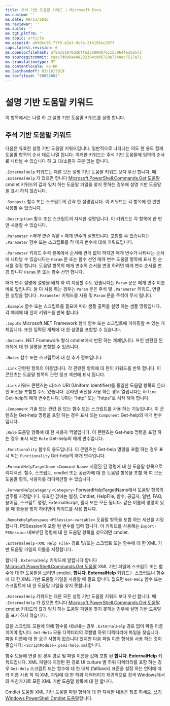 ```yaml
---
title: 주석 기반 도움말 키워드 | Microsoft Docs
ms.custom: ''
ms.date: 09/13/2016
ms.reviewer: ''
ms.suite: ''
ms.tgt_pltfrm: ''
ms.topic: article
ms.assetid: ab90ec96-77f5-42e3-9c7e-2f4156ec207f
caps.latest.revision: 6
ms.openlocfilehash: af8a151070d26ffe236800076115c964f625e572
ms.sourcegitcommit: caac7d098a448232304c9d6728e7340ec7517a71
ms.translationtype: MT
ms.contentlocale: ko-KR
ms.lasthandoff: 03/16/2019
ms.locfileid: "58058082"
---
```

# <a name="comment-based-help-keywords"></a>설명 기반 도움말 키워드

이 항목에서는 나열 하 고 설명 기반 도움말 키워드를 설명 합니다.

## <a name="keywords-in-comment-based-help"></a>주석 기반 도움말 키워드

다음은 유효한 설명 기반 도움말 키워드입니다. 일반적으로 나타나는 의도 한 용도 함께 도움말 항목의 순서 대로 나열 됩니다. 이러한 키워드는 주석 기반 도움말에 임의의 순서로 나타날 수 있습니다 하 고 대/소문자 구분 없는 합니다.

`.ExternalHelp` 키워드는 다른 모든 설명 기반 도움말 키워드 보다 우선 합니다. 때 `.ExternalHelp` 가 있으면 합니다 [Microsoft.PowerShell.Commands.Get 도움말](/dotnet/api/Microsoft.PowerShell.Commands.Get-Help) cmdlet 키워드의 값과 일치 하는 도움말 파일을 찾지 못하는 경우에 설명 기반 도움말을 표시 하지 않습니다.

`.Synopsis` 함수 또는 스크립트의 간략 한 설명입니다. 이 키워드는 각 항목에 한 번만 사용할 수 있습니다.

`.Description` 함수 또는 스크립트의 자세한 설명입니다. 이 키워드는 각 항목에 한 번만 사용할 수 있습니다.

`.Parameter` *\<매개 변수 이름 >* 매개 변수의 설명입니다. 포함할 수 있습니다는 `.Parameter` 함수 또는 스크립트를 각 매개 변수에 대해 키워드입니다.

`.Parameter` 키워드 주석 블록에서 순서에 관계 없이 하지만 매개 변수가 나타나는 순서에 나타날 수 있습니다는 `Param` 문 또는 함수 선언 매개 변수 도움말 항목에 표시 된 순서를 결정 합니다. 도움말 항목의 매개 변수의 순서를 변경 하려면 매개 변수 순서를 변경 합니다 `Param` 문 또는 함수 선언 합니다.

매개 변수 설명에 설명을 배치 하 여 지정할 수도 있습니다는 `Param` 문은 매개 변수 이름 바로 앞입니다. 둘 다 사용 하는 경우는 `Param` 문은 주석 및 `.Parameter` 키워드, 연결 된 설명을 합니다 `.Parameter` 키워드를 사용 및 `Param` 문을 주석이 무시 됩니다.

`.Example` 함수 또는 스크립트를 필요에 따라 샘플 출력을 설명 하는 샘플 명령입니다. 각 예제에 대 한이 키워드를 반복 합니다.

`.Inputs` Microsoft.NET Framework 형식 함수 또는 스크립트에 파이핑할 수 있는 개체입니다. 또한 입력된 개체에 대 한 설명을 포함할 수 있습니다.

`.Outputs` .NET Framework 형식 cmdlet에서 반환 하는 개체입니다. 또한 반환된 된 개체에 대 한 설명을 포함할 수 있습니다.

`.Notes` 함수 또는 스크립트에 대 한 추가 정보입니다.

`.Link` 관련된 항목의 이름입니다. 각 관련된 항목에 대 한이 키워드를 반복 합니다. 이 콘텐츠는 도움말 항목의 관련 링크 섹션에 표시 됩니다.

`.Link` 키워드 콘텐츠는 리소스 URI (Uniform Identifier)를 동일한 도움말 항목의 온라인 버전을 포함할 수도 있습니다. 온라인 버전을 사용 하는 경우 열립니다는 `Online` Get-help의 매개 변수입니다. URI는 "http" 또는 "https"로 시작 해야 합니다.

`.Component` 기술 또는 관련 된 또는 함수 또는 스크립트를 사용 하는 기능입니다. 이 콘텐츠는 Get-help 명령을 포함 하는 경우 표시 되는 `Component` Get-help의 매개 변수입니다.

`.Role` 도움말 항목에 대 한 사용자 역할입니다. 이 콘텐츠는 Get-help 명령을 포함 하는 경우 표시 되는 `Role` Get-help의 매개 변수입니다.

`.Functionality` 함수의 용도입니다. 이 콘텐츠는 Get-help 명령을 포함 하는 경우 표시 되는 `Functionality` Get-help의 매개 변수입니다.

`.ForwardHelpTargetName` `<Command-Name>` 지정된 된 명령에 대 한 도움말 항목으로 리디렉션. 함수, 스크립트, cmdlet 또는 공급자에 대 한 도움말 항목을 포함 하 여 모든 도움말 항목, 사용자를 리디렉션할 수 있습니다.

`.ForwardHelpCategory` `<Category>` ForwardHelpTargetName에서 도움말 항목의 범주를 지정합니다. 유효한 값에는 별칭, Cmdlet, HelpFile, 함수, 공급자, 일반, FAQ, 용어집, 스크립트 명령, ExternalScript, 필터 또는 모든 됩니다. 같은 이름의 명령이 있을 때 충돌을 방지 하려면이 키워드를 사용 합니다.

`.RemoteHelpRunspace` `<PSSession-variable>` 도움말 항목을 포함 하는 세션을 지정 합니다. PSSession이 포함 된 변수를 입력 합니다. 이 키워드를 사용해는 `Export-PSSession` 내보낸된 명령에 대 한 도움말 항목을 찾으려면 cmdlet.

`.ExternalHelp` `<XML Help File>` 경로 및/또는 스크립트 또는 함수에 대 한 XML 기반 도움말 파일의 이름을 지정합니다.

합니다 `.ExternalHelp` 키워드에 알립니다 합니다 [Microsoft.PowerShell.Commands.Get 도움말](/dotnet/api/Microsoft.PowerShell.Commands.Get-Help) XML 기반 파일에 스크립트 또는 함수에 대 한 도움말을 보려면 cmdlet. **합니다. ExternalHelp** 키워드는 스크립트나 함수에 대 한 XML 기반 도움말 파일을 사용할 때 필요 합니다. 없으면 `Get-Help` 함수 또는 스크립트에 대 한 도움말 파일을 찾지 못합니다.

`.ExternalHelp` 키워드는 다른 모든 설명 기반 도움말 키워드 보다 우선 합니다. 때 `.ExternalHelp` 가 있으면 합니다 [Microsoft.PowerShell.Commands.Get 도움말](/dotnet/api/Microsoft.PowerShell.Commands.Get-Help) cmdlet 키워드의 값과 일치 하는 도움말 파일을 찾지 못하는 경우에 설명 기반 도움말을 표시 하지 않습니다.

값을 스크립트 모듈에 의해 함수를 내보내는 경우 `.ExternalHelp` 경로 없이 파일 이름 이어야 합니다. `Get-Help` 모듈 디렉터리의 로캘별 하위 디렉터리에 파일을 찾습니다. 파일 이름에 대 한 요구 사항이 없습니다 있지만 다음 파일 이름 형식을 사용 하는 것이 좋습니다: `<ScriptModule>.psm1-help.xml`합니다.

함수 모듈에 연결 된 경우 경로 및 파일 이름을 값에 포함 된 **합니다. ExternalHelp** 키워드입니다. XML 파일에 지정된 된 경로 UI culture 별 하위 디렉터리를 포함 하는 경우 `Get-Help` 스크립트 또는 함수에 대 한 대체 (fallback) 표준을 설정 하는 언어에 따라 이름 사용 하 여 XML 파일에 대 한 하위 디렉터리가 재귀적으로 검색 Windows에서와 마찬가지로 모든 XML 기반 도움말 항목에 대 한 합니다.

Cmdlet 도움말 XML 기반 도움말 파일 형식에 대 한 자세한 내용은 참조 하세요. [쓰기 Windows PowerShell Cmdlet 도움말](./writing-help-for-windows-powershell-cmdlets.md)합니다.